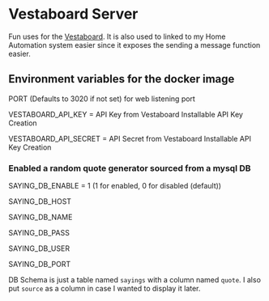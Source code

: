 # Vestaboard Server

Fun uses for the [Vestaboard](https://www.vestaboard.com/).  It is also used to linked to my Home Automation system easier since it exposes the sending a message function easier.

## Environment variables for the docker image
PORT (Defaults to 3020 if not set) for web listening port

VESTABOARD_API_KEY = API Key from Vestaboard Installable API Key Creation

VESTABOARD_API_SECRET = API Secret from Vestaboard Installable API Key Creation


### Enabled a random quote generator sourced from a mysql DB
SAYING_DB_ENABLE = 1 (1 for enabled, 0 for disabled (default))

SAYING_DB_HOST

SAYING_DB_NAME

SAYING_DB_PASS

SAYING_DB_USER

SAYING_DB_PORT


DB Schema is just a table named `sayings` with a column named `quote`.  I also put `source` as a column in case I wanted to display it later.
